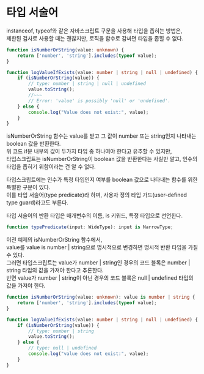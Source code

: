 # 타입 서술어
instanceof, typeof와 같은 자바스크립트 구문을 사용해 타입을 좁히는 방법은,  
제한된 검사로 사용할 때는 괜찮지만, 로직을 함수로 감싸면 타입을 좁힐 수 없다.
```typescript
function isNumberOrString(value: unknown) {
    return ['number', 'string'].includes(typeof value);
}

function logValueIfExists(value: number | string | null | undefined) {
    if (isNumberOrString(value)) {
        // type: number | string | null | undefined
        value.toString();
        //~~~
        // Error: 'value' is possibly 'null' or 'undefined'.
    } else {
        console.log("Value does not exist:", value);
    }
}
```
isNumberOrString 함수는 value를 받고 그 값이 number 또는 string인지 나타내는 boolean 값을 반환한다.  
위 코드 if문 내부의 값이 두가지 타입 중 하나여야 한다고 유추할 수 있지만,  
타입스크립트는 isNumberOrString이 boolean 값을 반환한다는 사실만 알고, 인수의 타입을 좁히기 위함이라는 건 알 수 없다.

타입스크립트에는 인수가 특정 타입인지 여부를 boolean 값으로 나타내는 함수를 위한 특별한 구문이 있다.  
이를 타입 서술어(type predicate)라 하며, 사용자 정의 타입 가드(user-defined type guard)라고도 부른다.

타입 서술어의 반환 타입은 매개변수의 이름, is 키워드, 특정 타입으로 선언한다.
```typescript
function typePredicate(input: WideType): input is NarrowType;
```

이전 예제의 isNumberOrString 함수에서,  
value를 value is number | string으로 명시적으로 변경하면 명시적 반환 타입을 가질 수 있다.  
그러면 타입스크립트는 value가 number | string인 경우의 코드 블록은 number | string 타입의 값을 가져야 한다고 추론한다.  
반면 value가 number | string이 아닌 경우의 코드 블록은 null | undefined 타입의 값을 가져야 한다.
```typescript
function isNumberOrString(value: unknown): value is number | string {
    return ['number', 'string'].includes(typeof value);
}

function logValueIfExists(value: number | string | null | undefined) {
    if (isNumberOrString(value)) {
        // type: number | string
        value.toString();
    } else {
        // type: null | undefined
        console.log("value does not exist:", value);
    }
}
```